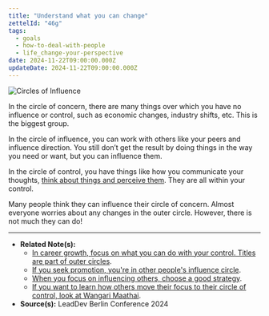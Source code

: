 ```yaml
---
title: "Understand what you can change"
zettelId: "46g"
tags:
  - goals
  - how-to-deal-with-people
  - life_change-your-perspective
date: 2024-11-22T09:00:00.000Z
updateDate: 2024-11-22T09:00:00.000Z
---
```


![Circles of Influence](/images/content/notes/circles_of_influence.png)

In the circle of concern, there are many things over which you have no influence or control, such as economic changes, industry shifts, etc. This is the biggest group.

In the circle of influence, you can work with others like your peers and influence direction. You still don’t get the result by doing things in the way you need or want, but you can influence them.

In the circle of control, you have things like how you communicate your thoughts, [think about things and perceive them](/notes/44/). They are all within your control.

Many people think they can influence their circle of concern. Almost everyone worries about any changes in the outer circle. However, there is not much they can do!

---

- **Related Note(s):**
  - [In career growth, focus on what you can do with your control. Titles are part of outer circles](/notes/8/).
  - [If you seek promotion, you're in other people's influence circle](/notes/11/).
  - [When you focus on influencing others, choose a good strategy](/notes/20/).
  - [If you want to learn how others move their focus to their circle of control, look at Wangari Maathai](/notes/63/).
- **Source(s):** LeadDev Berlin Conference 2024
